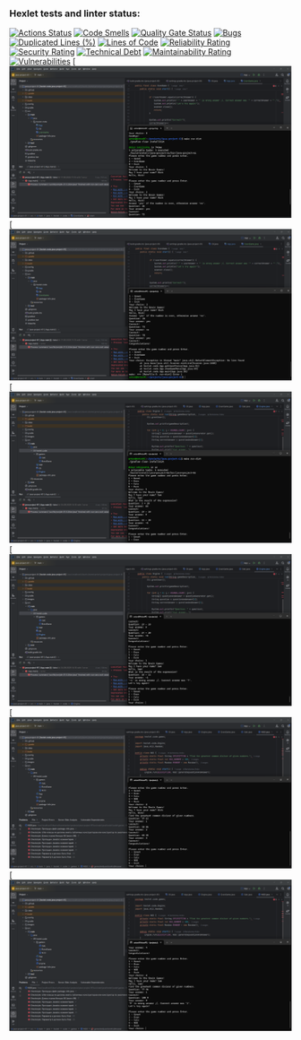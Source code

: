 ### Hexlet tests and linter status:
[![Actions Status](https://github.com/Bartolomeu-Ardov/java-project-61/actions/workflows/hexlet-check.yml/badge.svg)](https://github.com/Bartolomeu-Ardov/java-project-61/actions)
[![Code Smells](https://sonarcloud.io/api/project_badges/measure?project=Bartolomeu-Ardov_java-project-61&metric=code_smells)](https://sonarcloud.io/summary/new_code?id=Bartolomeu-Ardov_java-project-61)
[![Quality Gate Status](https://sonarcloud.io/api/project_badges/measure?project=Bartolomeu-Ardov_java-project-61&metric=alert_status)](https://sonarcloud.io/summary/new_code?id=Bartolomeu-Ardov_java-project-61)
[![Bugs](https://sonarcloud.io/api/project_badges/measure?project=Bartolomeu-Ardov_java-project-61&metric=bugs)](https://sonarcloud.io/summary/new_code?id=Bartolomeu-Ardov_java-project-61)
[![Duplicated Lines (%)](https://sonarcloud.io/api/project_badges/measure?project=Bartolomeu-Ardov_java-project-61&metric=duplicated_lines_density)](https://sonarcloud.io/summary/new_code?id=Bartolomeu-Ardov_java-project-61)
[![Lines of Code](https://sonarcloud.io/api/project_badges/measure?project=Bartolomeu-Ardov_java-project-61&metric=ncloc)](https://sonarcloud.io/summary/new_code?id=Bartolomeu-Ardov_java-project-61)
[![Reliability Rating](https://sonarcloud.io/api/project_badges/measure?project=Bartolomeu-Ardov_java-project-61&metric=reliability_rating)](https://sonarcloud.io/summary/new_code?id=Bartolomeu-Ardov_java-project-61)
[![Security Rating](https://sonarcloud.io/api/project_badges/measure?project=Bartolomeu-Ardov_java-project-61&metric=security_rating)](https://sonarcloud.io/summary/new_code?id=Bartolomeu-Ardov_java-project-61)
[![Technical Debt](https://sonarcloud.io/api/project_badges/measure?project=Bartolomeu-Ardov_java-project-61&metric=sqale_index)](https://sonarcloud.io/summary/new_code?id=Bartolomeu-Ardov_java-project-61)
[![Maintainability Rating](https://sonarcloud.io/api/project_badges/measure?project=Bartolomeu-Ardov_java-project-61&metric=sqale_rating)](https://sonarcloud.io/summary/new_code?id=Bartolomeu-Ardov_java-project-61)
[![Vulnerabilities](https://sonarcloud.io/api/project_badges/measure?project=Bartolomeu-Ardov_java-project-61&metric=vulnerabilities)](https://sonarcloud.io/summary/new_code?id=Bartolomeu-Ardov_java-project-61)
[![Demo Screenshot](images/screen1.png)
[![Demo Screenshot](images/screen2.png)
[![Demo Screenshot](images/screen3.png)
[![Demo Screenshot](images/screen4.png)
[![Demo Screenshot](images/screen5.png)
[![Demo Screenshot](images/screen6.png)
